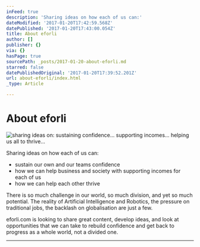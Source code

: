 ```yaml
---
inFeed: true
description: 'Sharing ideas on how each of us can:'
dateModified: '2017-01-20T17:42:59.568Z'
datePublished: '2017-01-20T17:43:00.054Z'
title: About eforli
author: []
publisher: {}
via: {}
hasPage: true
sourcePath: _posts/2017-01-20-about-eforli.md
starred: false
datePublishedOriginal: '2017-01-20T17:39:52.201Z'
url: about-eforli/index.html
_type: Article

---
```

# About eforli
![sharing ideas on: sustaining confidence... supporting incomes... helping us all to thrive...](https://the-grid-user-content.s3-us-west-2.amazonaws.com/8dc2e478-a961-4d68-be2a-d55c5d909468.jpg)

Sharing ideas on how each of us can:

* sustain our own and our teams confidence
* how we can help business and society with supporting incomes for each of us 
* how we can help each other thrive

There is so much challenge in our world, so much division, and yet so much potential. The reality of Artificial Intelligence and Robotics, the pressure on traditional jobs, the backlash on globalisation are just a few.

eforli.com is looking to share great content, develop ideas, and look at opportunities that we can take to rebuild confidence and get back to progress as a whole world, not a divided one.

---